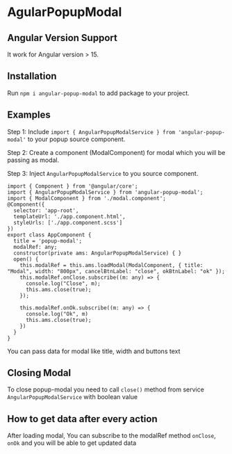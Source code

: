 # AgularPopupModal



## Angular Version Support

It work for Angular version > 15.

## Installation

Run `npm i angular-popup-modal` to add package to your project. 

## Examples

Step 1:
Include `import { AngularPopupModalService } from 'angular-popup-modal'` to your popup source component.

Step 2:
Create a component (ModalComponent) for modal which you will be passing as modal.

Step 3:
Inject `AngularPopupModalService` to you source component.

```
import { Component } from '@angular/core';
import { AngularPopupModalService } from 'angular-popup-modal';
import { ModalComponent } from './modal.component';
@Component({
  selector: 'app-root',
  templateUrl: './app.component.html',
  styleUrls: ['./app.component.scss']
})
export class AppComponent {
  title = 'popup-modal';
  modalRef: any;
  constructor(private ams: AngularPopupModalService) { }
  open() {
    this.modalRef = this.ams.loadModal(ModalComponent, { title: "Modal", width: "800px", cancelBtnLabel: "close", okBtnLabel: "ok" });
    this.modalRef.onClose.subscribe((m: any) => {
      console.log("Close", m);
      this.ams.close(true);
    });
  
    this.modalRef.onOk.subscribe((m: any) => {
      console.log("Ok", m)
      this.ams.close(true);
    })
  }
}
```
You can pass data for modal like title, width and buttons text
## Closing Modal

To close popup-modal you need to call `close()` method from service `AngularPopupModalService` with boolean value

## How to get data after every action

After loading modal, You can subscribe to the modalRef method `onClose`, `onOk` and you will be able to get updated data
